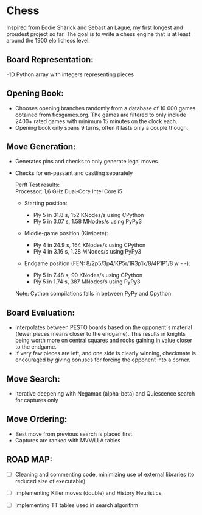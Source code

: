 # Chess
Inspired from Eddie Sharick and Sebastian Lague, my first longest and proudest project so far.
The goal is to write a chess engine that is at least around the 1900 elo lichess level. 

## Board Representation: 
-1D Python array with integers representing pieces

## Opening Book: 
- Chooses opening branches randomly from a database of 10 000 games obtained from ficsgames.org. The games are filtered 
  to only include 2400+ rated games with minimum 15 minutes on the clock each.
- Opening book only spans 9 turns, often it lasts only a couple though.

## Move Generation: 
- Generates pins and checks to only generate legal moves
- Checks for en-passant and castling separately

  <summary> Perft Test results: </summary>
  Processor: 1,6 GHz Dual-Core Intel Core i5

  - Starting position:
    - Ply 5 in 31.8 s, 152 KNodes/s using CPython
    - Ply 5 in 3.07 s, 1.58 MNodes/s using PyPy3 

  - Middle-game position (Kiwipete):
    - Ply 4 in 24.9 s, 164 KNodes/s using CPython
    - Ply 4 in 3.16 s, 1.28 MNodes/s using PyPy3 

  - Endgame position (FEN: 8/2p5/3p4/KP5r/1R3p1k/8/4P1P1/8 w - -):
    - Ply 5 in 7.48 s, 90 KNodes/s using CPython
    - Ply 5 in 1.74 s, 387 MNodes/s using PyPy3 
    
  Note: Cython compilations falls in between PyPy and Cpython


## Board Evaluation: 
- Interpolates between PESTO boards based on the opponent's material (fewer pieces means closer to the endgame). 
  This results in knights being worth more on central squares and rooks gaining in value closer to the endgame.
- If very few pieces are left, and one side is clearly winning, checkmate is encouraged by giving bonuses for forcing
  the opponent into a corner.

## Move Search: 
- Iterative deepening with Negamax (alpha-beta) and Quiescence search for captures only

## Move Ordering: 
- Best move from previous search is placed first
- Captures are ranked with MVV/LLA tables

## ROAD MAP: 
- [ ] Cleaning and commenting code, minimizing use of external libraries (to reduced size of executable)
- [ ] Implementing Killer moves (double) and History Heuristics. 
- [ ] Implementing TT tables used in search algorithm



